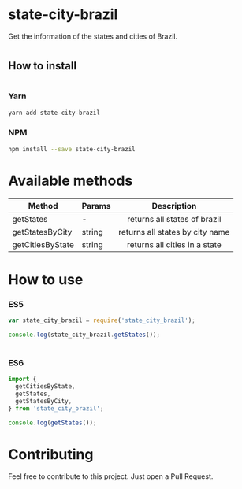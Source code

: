 # state-city-brazil

Get the information of the states and cities of Brazil.

#

## How to install

#

### Yarn

```bash
yarn add state-city-brazil
```

### NPM

```bash
npm install --save state-city-brazil
```

#

# Available methods

| Method           | Params |           Description           |
| ---------------- | ------ | :-----------------------------: |
| getStates        | -      |  returns all states of brazil   |
| getStatesByCity  | string | returns all states by city name |
| getCitiesByState | string |  returns all cities in a state  |

#

# How to use

### ES5

```js
var state_city_brazil = require('state_city_brazil');

console.log(state_city_brazil.getStates());
```

#

### ES6

```js
import {
  getCitiesByState,
  getStates,
  getStatesByCity,
} from 'state_city_brazil';

console.log(getStates());
```

#

# Contributing

Feel free to contribute to this project. Just open a Pull Request.
